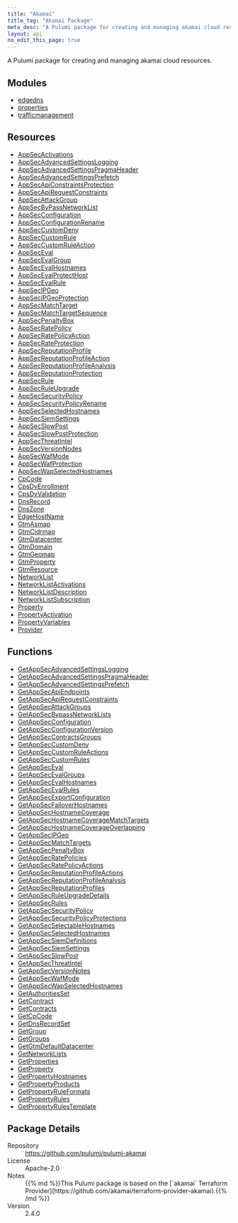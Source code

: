 ```yaml
---
title: "Akamai"
title_tag: "Akamai Package"
meta_desc: "A Pulumi package for creating and managing akamai cloud resources."
layout: api
no_edit_this_page: true
---
```


<!-- WARNING: this file was generated by Pulumi Docs Generator. -->
<!-- Do not edit by hand unless you're certain you know what you are doing! -->

A Pulumi package for creating and managing akamai cloud resources.

<h2 id="modules">Modules</h2>
<ul class="api">
    <li><a href="edgedns/" title="edgedns"><span class="symbol module"></span>edgedns</a></li>
    <li><a href="properties/" title="properties"><span class="symbol module"></span>properties</a></li>
    <li><a href="trafficmanagement/" title="trafficmanagement"><span class="symbol module"></span>trafficmanagement</a></li>
</ul>

<h2 id="resources">Resources</h2>
<ul class="api">
    <li><a href="appsecactivations" title="AppSecActivations"><span class="symbol resource"></span>AppSecActivations</a></li>
    <li><a href="appsecadvancedsettingslogging" title="AppSecAdvancedSettingsLogging"><span class="symbol resource"></span>AppSecAdvancedSettingsLogging</a></li>
    <li><a href="appsecadvancedsettingspragmaheader" title="AppSecAdvancedSettingsPragmaHeader"><span class="symbol resource"></span>AppSecAdvancedSettingsPragmaHeader</a></li>
    <li><a href="appsecadvancedsettingsprefetch" title="AppSecAdvancedSettingsPrefetch"><span class="symbol resource"></span>AppSecAdvancedSettingsPrefetch</a></li>
    <li><a href="appsecapiconstraintsprotection" title="AppSecApiConstraintsProtection"><span class="symbol resource"></span>AppSecApiConstraintsProtection</a></li>
    <li><a href="appsecapirequestconstraints" title="AppSecApiRequestConstraints"><span class="symbol resource"></span>AppSecApiRequestConstraints</a></li>
    <li><a href="appsecattackgroup" title="AppSecAttackGroup"><span class="symbol resource"></span>AppSecAttackGroup</a></li>
    <li><a href="appsecbypassnetworklist" title="AppSecByPassNetworkList"><span class="symbol resource"></span>AppSecByPassNetworkList</a></li>
    <li><a href="appsecconfiguration" title="AppSecConfiguration"><span class="symbol resource"></span>AppSecConfiguration</a></li>
    <li><a href="appsecconfigurationrename" title="AppSecConfigurationRename"><span class="symbol resource"></span>AppSecConfigurationRename</a></li>
    <li><a href="appseccustomdeny" title="AppSecCustomDeny"><span class="symbol resource"></span>AppSecCustomDeny</a></li>
    <li><a href="appseccustomrule" title="AppSecCustomRule"><span class="symbol resource"></span>AppSecCustomRule</a></li>
    <li><a href="appseccustomruleaction" title="AppSecCustomRuleAction"><span class="symbol resource"></span>AppSecCustomRuleAction</a></li>
    <li><a href="appseceval" title="AppSecEval"><span class="symbol resource"></span>AppSecEval</a></li>
    <li><a href="appsecevalgroup" title="AppSecEvalGroup"><span class="symbol resource"></span>AppSecEvalGroup</a></li>
    <li><a href="appsecevalhostnames" title="AppSecEvalHostnames"><span class="symbol resource"></span>AppSecEvalHostnames</a></li>
    <li><a href="appsecevalprotecthost" title="AppSecEvalProtectHost"><span class="symbol resource"></span>AppSecEvalProtectHost</a></li>
    <li><a href="appsecevalrule" title="AppSecEvalRule"><span class="symbol resource"></span>AppSecEvalRule</a></li>
    <li><a href="appsecipgeo" title="AppSecIPGeo"><span class="symbol resource"></span>AppSecIPGeo</a></li>
    <li><a href="appsecipgeoprotection" title="AppSecIPGeoProtection"><span class="symbol resource"></span>AppSecIPGeoProtection</a></li>
    <li><a href="appsecmatchtarget" title="AppSecMatchTarget"><span class="symbol resource"></span>AppSecMatchTarget</a></li>
    <li><a href="appsecmatchtargetsequence" title="AppSecMatchTargetSequence"><span class="symbol resource"></span>AppSecMatchTargetSequence</a></li>
    <li><a href="appsecpenaltybox" title="AppSecPenaltyBox"><span class="symbol resource"></span>AppSecPenaltyBox</a></li>
    <li><a href="appsecratepolicy" title="AppSecRatePolicy"><span class="symbol resource"></span>AppSecRatePolicy</a></li>
    <li><a href="appsecratepolicyaction" title="AppSecRatePolicyAction"><span class="symbol resource"></span>AppSecRatePolicyAction</a></li>
    <li><a href="appsecrateprotection" title="AppSecRateProtection"><span class="symbol resource"></span>AppSecRateProtection</a></li>
    <li><a href="appsecreputationprofile" title="AppSecReputationProfile"><span class="symbol resource"></span>AppSecReputationProfile</a></li>
    <li><a href="appsecreputationprofileaction" title="AppSecReputationProfileAction"><span class="symbol resource"></span>AppSecReputationProfileAction</a></li>
    <li><a href="appsecreputationprofileanalysis" title="AppSecReputationProfileAnalysis"><span class="symbol resource"></span>AppSecReputationProfileAnalysis</a></li>
    <li><a href="appsecreputationprotection" title="AppSecReputationProtection"><span class="symbol resource"></span>AppSecReputationProtection</a></li>
    <li><a href="appsecrule" title="AppSecRule"><span class="symbol resource"></span>AppSecRule</a></li>
    <li><a href="appsecruleupgrade" title="AppSecRuleUpgrade"><span class="symbol resource"></span>AppSecRuleUpgrade</a></li>
    <li><a href="appsecsecuritypolicy" title="AppSecSecurityPolicy"><span class="symbol resource"></span>AppSecSecurityPolicy</a></li>
    <li><a href="appsecsecuritypolicyrename" title="AppSecSecurityPolicyRename"><span class="symbol resource"></span>AppSecSecurityPolicyRename</a></li>
    <li><a href="appsecselectedhostnames" title="AppSecSelectedHostnames"><span class="symbol resource"></span>AppSecSelectedHostnames</a></li>
    <li><a href="appsecsiemsettings" title="AppSecSiemSettings"><span class="symbol resource"></span>AppSecSiemSettings</a></li>
    <li><a href="appsecslowpost" title="AppSecSlowPost"><span class="symbol resource"></span>AppSecSlowPost</a></li>
    <li><a href="appsecslowpostprotection" title="AppSecSlowPostProtection"><span class="symbol resource"></span>AppSecSlowPostProtection</a></li>
    <li><a href="appsecthreatintel" title="AppSecThreatIntel"><span class="symbol resource"></span>AppSecThreatIntel</a></li>
    <li><a href="appsecversionnodes" title="AppSecVersionNodes"><span class="symbol resource"></span>AppSecVersionNodes</a></li>
    <li><a href="appsecwafmode" title="AppSecWafMode"><span class="symbol resource"></span>AppSecWafMode</a></li>
    <li><a href="appsecwafprotection" title="AppSecWafProtection"><span class="symbol resource"></span>AppSecWafProtection</a></li>
    <li><a href="appsecwapselectedhostnames" title="AppSecWapSelectedHostnames"><span class="symbol resource"></span>AppSecWapSelectedHostnames</a></li>
    <li><a href="cpcode" title="CpCode"><span class="symbol resource"></span>CpCode</a></li>
    <li><a href="cpsdvenrollment" title="CpsDvEnrollment"><span class="symbol resource"></span>CpsDvEnrollment</a></li>
    <li><a href="cpsdvvalidation" title="CpsDvValidation"><span class="symbol resource"></span>CpsDvValidation</a></li>
    <li><a href="dnsrecord" title="DnsRecord"><span class="symbol resource"></span>DnsRecord</a></li>
    <li><a href="dnszone" title="DnsZone"><span class="symbol resource"></span>DnsZone</a></li>
    <li><a href="edgehostname" title="EdgeHostName"><span class="symbol resource"></span>EdgeHostName</a></li>
    <li><a href="gtmasmap" title="GtmAsmap"><span class="symbol resource"></span>GtmAsmap</a></li>
    <li><a href="gtmcidrmap" title="GtmCidrmap"><span class="symbol resource"></span>GtmCidrmap</a></li>
    <li><a href="gtmdatacenter" title="GtmDatacenter"><span class="symbol resource"></span>GtmDatacenter</a></li>
    <li><a href="gtmdomain" title="GtmDomain"><span class="symbol resource"></span>GtmDomain</a></li>
    <li><a href="gtmgeomap" title="GtmGeomap"><span class="symbol resource"></span>GtmGeomap</a></li>
    <li><a href="gtmproperty" title="GtmProperty"><span class="symbol resource"></span>GtmProperty</a></li>
    <li><a href="gtmresource" title="GtmResource"><span class="symbol resource"></span>GtmResource</a></li>
    <li><a href="networklist" title="NetworkList"><span class="symbol resource"></span>NetworkList</a></li>
    <li><a href="networklistactivations" title="NetworkListActivations"><span class="symbol resource"></span>NetworkListActivations</a></li>
    <li><a href="networklistdescription" title="NetworkListDescription"><span class="symbol resource"></span>NetworkListDescription</a></li>
    <li><a href="networklistsubscription" title="NetworkListSubscription"><span class="symbol resource"></span>NetworkListSubscription</a></li>
    <li><a href="property" title="Property"><span class="symbol resource"></span>Property</a></li>
    <li><a href="propertyactivation" title="PropertyActivation"><span class="symbol resource"></span>PropertyActivation</a></li>
    <li><a href="propertyvariables" title="PropertyVariables"><span class="symbol resource"></span>PropertyVariables</a></li>
    <li><a href="provider" title="Provider"><span class="symbol resource"></span>Provider</a></li>
</ul>

<h2 id="functions">Functions</h2>
<ul class="api">
    <li><a href="getappsecadvancedsettingslogging" title="GetAppSecAdvancedSettingsLogging"><span class="symbol function"></span>GetAppSecAdvancedSettingsLogging</a></li>
    <li><a href="getappsecadvancedsettingspragmaheader" title="GetAppSecAdvancedSettingsPragmaHeader"><span class="symbol function"></span>GetAppSecAdvancedSettingsPragmaHeader</a></li>
    <li><a href="getappsecadvancedsettingsprefetch" title="GetAppSecAdvancedSettingsPrefetch"><span class="symbol function"></span>GetAppSecAdvancedSettingsPrefetch</a></li>
    <li><a href="getappsecapiendpoints" title="GetAppSecApiEndpoints"><span class="symbol function"></span>GetAppSecApiEndpoints</a></li>
    <li><a href="getappsecapirequestconstraints" title="GetAppSecApiRequestConstraints"><span class="symbol function"></span>GetAppSecApiRequestConstraints</a></li>
    <li><a href="getappsecattackgroups" title="GetAppSecAttackGroups"><span class="symbol function"></span>GetAppSecAttackGroups</a></li>
    <li><a href="getappsecbypassnetworklists" title="GetAppSecBypassNetworkLists"><span class="symbol function"></span>GetAppSecBypassNetworkLists</a></li>
    <li><a href="getappsecconfiguration" title="GetAppSecConfiguration"><span class="symbol function"></span>GetAppSecConfiguration</a></li>
    <li><a href="getappsecconfigurationversion" title="GetAppSecConfigurationVersion"><span class="symbol function"></span>GetAppSecConfigurationVersion</a></li>
    <li><a href="getappseccontractsgroups" title="GetAppSecContractsGroups"><span class="symbol function"></span>GetAppSecContractsGroups</a></li>
    <li><a href="getappseccustomdeny" title="GetAppSecCustomDeny"><span class="symbol function"></span>GetAppSecCustomDeny</a></li>
    <li><a href="getappseccustomruleactions" title="GetAppSecCustomRuleActions"><span class="symbol function"></span>GetAppSecCustomRuleActions</a></li>
    <li><a href="getappseccustomrules" title="GetAppSecCustomRules"><span class="symbol function"></span>GetAppSecCustomRules</a></li>
    <li><a href="getappseceval" title="GetAppSecEval"><span class="symbol function"></span>GetAppSecEval</a></li>
    <li><a href="getappsecevalgroups" title="GetAppSecEvalGroups"><span class="symbol function"></span>GetAppSecEvalGroups</a></li>
    <li><a href="getappsecevalhostnames" title="GetAppSecEvalHostnames"><span class="symbol function"></span>GetAppSecEvalHostnames</a></li>
    <li><a href="getappsecevalrules" title="GetAppSecEvalRules"><span class="symbol function"></span>GetAppSecEvalRules</a></li>
    <li><a href="getappsecexportconfiguration" title="GetAppSecExportConfiguration"><span class="symbol function"></span>GetAppSecExportConfiguration</a></li>
    <li><a href="getappsecfailoverhostnames" title="GetAppSecFailoverHostnames"><span class="symbol function"></span>GetAppSecFailoverHostnames</a></li>
    <li><a href="getappsechostnamecoverage" title="GetAppSecHostnameCoverage"><span class="symbol function"></span>GetAppSecHostnameCoverage</a></li>
    <li><a href="getappsechostnamecoveragematchtargets" title="GetAppSecHostnameCoverageMatchTargets"><span class="symbol function"></span>GetAppSecHostnameCoverageMatchTargets</a></li>
    <li><a href="getappsechostnamecoverageoverlapping" title="GetAppSecHostnameCoverageOverlapping"><span class="symbol function"></span>GetAppSecHostnameCoverageOverlapping</a></li>
    <li><a href="getappsecipgeo" title="GetAppSecIPGeo"><span class="symbol function"></span>GetAppSecIPGeo</a></li>
    <li><a href="getappsecmatchtargets" title="GetAppSecMatchTargets"><span class="symbol function"></span>GetAppSecMatchTargets</a></li>
    <li><a href="getappsecpenaltybox" title="GetAppSecPenaltyBox"><span class="symbol function"></span>GetAppSecPenaltyBox</a></li>
    <li><a href="getappsecratepolicies" title="GetAppSecRatePolicies"><span class="symbol function"></span>GetAppSecRatePolicies</a></li>
    <li><a href="getappsecratepolicyactions" title="GetAppSecRatePolicyActions"><span class="symbol function"></span>GetAppSecRatePolicyActions</a></li>
    <li><a href="getappsecreputationprofileactions" title="GetAppSecReputationProfileActions"><span class="symbol function"></span>GetAppSecReputationProfileActions</a></li>
    <li><a href="getappsecreputationprofileanalysis" title="GetAppSecReputationProfileAnalysis"><span class="symbol function"></span>GetAppSecReputationProfileAnalysis</a></li>
    <li><a href="getappsecreputationprofiles" title="GetAppSecReputationProfiles"><span class="symbol function"></span>GetAppSecReputationProfiles</a></li>
    <li><a href="getappsecruleupgradedetails" title="GetAppSecRuleUpgradeDetails"><span class="symbol function"></span>GetAppSecRuleUpgradeDetails</a></li>
    <li><a href="getappsecrules" title="GetAppSecRules"><span class="symbol function"></span>GetAppSecRules</a></li>
    <li><a href="getappsecsecuritypolicy" title="GetAppSecSecurityPolicy"><span class="symbol function"></span>GetAppSecSecurityPolicy</a></li>
    <li><a href="getappsecsecuritypolicyprotections" title="GetAppSecSecurityPolicyProtections"><span class="symbol function"></span>GetAppSecSecurityPolicyProtections</a></li>
    <li><a href="getappsecselectablehostnames" title="GetAppSecSelectableHostnames"><span class="symbol function"></span>GetAppSecSelectableHostnames</a></li>
    <li><a href="getappsecselectedhostnames" title="GetAppSecSelectedHostnames"><span class="symbol function"></span>GetAppSecSelectedHostnames</a></li>
    <li><a href="getappsecsiemdefinitions" title="GetAppSecSiemDefinitions"><span class="symbol function"></span>GetAppSecSiemDefinitions</a></li>
    <li><a href="getappsecsiemsettings" title="GetAppSecSiemSettings"><span class="symbol function"></span>GetAppSecSiemSettings</a></li>
    <li><a href="getappsecslowpost" title="GetAppSecSlowPost"><span class="symbol function"></span>GetAppSecSlowPost</a></li>
    <li><a href="getappsecthreatintel" title="GetAppSecThreatIntel"><span class="symbol function"></span>GetAppSecThreatIntel</a></li>
    <li><a href="getappsecversionnotes" title="GetAppSecVersionNotes"><span class="symbol function"></span>GetAppSecVersionNotes</a></li>
    <li><a href="getappsecwafmode" title="GetAppSecWafMode"><span class="symbol function"></span>GetAppSecWafMode</a></li>
    <li><a href="getappsecwapselectedhostnames" title="GetAppSecWapSelectedHostnames"><span class="symbol function"></span>GetAppSecWapSelectedHostnames</a></li>
    <li><a href="getauthoritiesset" title="GetAuthoritiesSet"><span class="symbol function"></span>GetAuthoritiesSet</a></li>
    <li><a href="getcontract" title="GetContract"><span class="symbol function"></span>GetContract</a></li>
    <li><a href="getcontracts" title="GetContracts"><span class="symbol function"></span>GetContracts</a></li>
    <li><a href="getcpcode" title="GetCpCode"><span class="symbol function"></span>GetCpCode</a></li>
    <li><a href="getdnsrecordset" title="GetDnsRecordSet"><span class="symbol function"></span>GetDnsRecordSet</a></li>
    <li><a href="getgroup" title="GetGroup"><span class="symbol function"></span>GetGroup</a></li>
    <li><a href="getgroups" title="GetGroups"><span class="symbol function"></span>GetGroups</a></li>
    <li><a href="getgtmdefaultdatacenter" title="GetGtmDefaultDatacenter"><span class="symbol function"></span>GetGtmDefaultDatacenter</a></li>
    <li><a href="getnetworklists" title="GetNetworkLists"><span class="symbol function"></span>GetNetworkLists</a></li>
    <li><a href="getproperties" title="GetProperties"><span class="symbol function"></span>GetProperties</a></li>
    <li><a href="getproperty" title="GetProperty"><span class="symbol function"></span>GetProperty</a></li>
    <li><a href="getpropertyhostnames" title="GetPropertyHostnames"><span class="symbol function"></span>GetPropertyHostnames</a></li>
    <li><a href="getpropertyproducts" title="GetPropertyProducts"><span class="symbol function"></span>GetPropertyProducts</a></li>
    <li><a href="getpropertyruleformats" title="GetPropertyRuleFormats"><span class="symbol function"></span>GetPropertyRuleFormats</a></li>
    <li><a href="getpropertyrules" title="GetPropertyRules"><span class="symbol function"></span>GetPropertyRules</a></li>
    <li><a href="getpropertyrulestemplate" title="GetPropertyRulesTemplate"><span class="symbol function"></span>GetPropertyRulesTemplate</a></li>
</ul>

<h2 id="package-details">Package Details</h2>
<dl class="package-details">
	<dt>Repository</dt>
	<dd><a href="https://github.com/pulumi/pulumi-akamai">https://github.com/pulumi/pulumi-akamai</a></dd>
	<dt>License</dt>
	<dd>Apache-2.0</dd>
	<dt>Notes</dt>
	<dd>{{% md %}}This Pulumi package is based on the [`akamai` Terraform Provider](https://github.com/akamai/terraform-provider-akamai).{{% /md %}}</dd>
	<dt>Version</dt>
	<dd>2.4.0</dd>
</dl>


